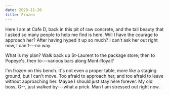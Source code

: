 ```yaml
---
date: 2023-11-20
title: Frozen
---
```


Here I am at Cafe D, back in this pit of raw concrete, and the tall beauty that I asked so many people to help me find is here. Will I have the courage to approach her? After having hyped it up so much? I can't ask her out right now, I can't---no way.

What is my plan? Walk back up St-Laurent to the package store; then to Popeye's, then to---various bars along Mont-Royal?

I'm frozen on this bench. It's not even a proper table, more like a staging ground, but I can't move. Too afraid to approach her, and too afraid to leave without approaching her. Maybe I should just stay here forever. My old boss, G--, just walked by---what a prick. Man I am stressed out right now.
